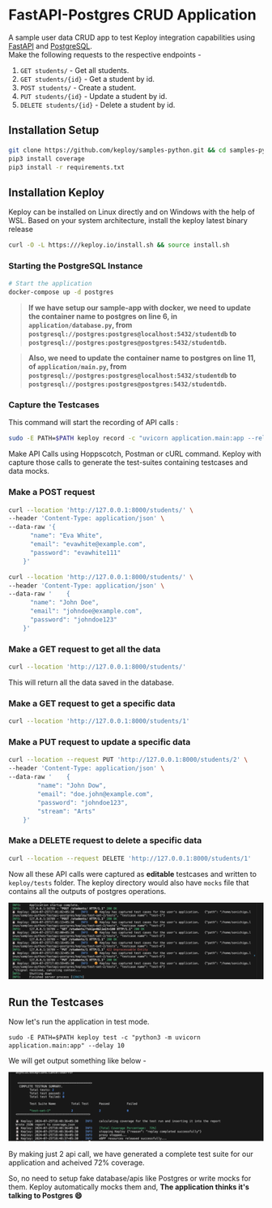# FastAPI-Postgres CRUD Application

A sample user data CRUD app to test Keploy integration capabilities using [FastAPI](https://fastapi.tiangolo.com/) and [PostgreSQL](https://www.postgresql.org/). <br>
Make the following requests to the respective endpoints -

1. `GET students/` - Get all students.
2. `GET students/{id}` - Get a student by id.
3. `POST students/` - Create a student.
4. `PUT students/{id}` - Update a student by id.
5. `DELETE students/{id}` - Delete a student by id.

## Installation Setup

```bash
git clone https://github.com/keploy/samples-python.git && cd samples-python/fastapi-postgres
pip3 install coverage
pip3 install -r requirements.txt
```

## Installation Keploy

Keploy can be installed on Linux directly and on Windows with the help of WSL. Based on your system architecture, install the keploy latest binary release

```bash
curl -O -L https:///keploy.io/install.sh && source install.sh
```

### Starting the PostgreSQL Instance

```bash
# Start the application
docker-compose up -d postgres
```

> **If we have setup our sample-app with docker, we need to update the container name to postgres on line 6, in `application/database.py`, from `postgresql://postgres:postgres@localhost:5432/studentdb` to `postgresql://postgres:postgres@postgres:5432/studentdb`.**

> **Also, we need to update the container name to postgres on line 11, of `application/main.py`, from `postgresql://postgres:postgres@localhost:5432/studentdb` to `postgresql://postgres:postgres@postgres:5432/studentdb`.**

### Capture the Testcases

This command will start the recording of API calls :

```sh
sudo -E PATH=$PATH keploy record -c "uvicorn application.main:app --reload"
```

Make API Calls using Hoppscotch, Postman or cURL command. Keploy with capture those calls to generate the test-suites containing testcases and data mocks.

### Make a POST request

```bash
curl --location 'http://127.0.0.1:8000/students/' \
--header 'Content-Type: application/json' \
--data-raw '{
      "name": "Eva White",
      "email": "evawhite@example.com",
      "password": "evawhite111"
    }'
```

```bash
curl --location 'http://127.0.0.1:8000/students/' \
--header 'Content-Type: application/json' \
--data-raw '    {
      "name": "John Doe",
      "email": "johndoe@example.com",
      "password": "johndoe123"
    }'
```

### Make a GET request to get all the data

```bash
curl --location 'http://127.0.0.1:8000/students/'
```

This will return all the data saved in the database.

### Make a GET request to get a specific data

```bash
curl --location 'http://127.0.0.1:8000/students/1'
```

### Make a PUT request to update a specific data

```bash
curl --location --request PUT 'http://127.0.0.1:8000/students/2' \
--header 'Content-Type: application/json' \
--data-raw '    {
        "name": "John Dow",
        "email": "doe.john@example.com",
        "password": "johndoe123",
        "stream": "Arts"
    }'
```

### Make a DELETE request to delete a specific data

```bash
curl --location --request DELETE 'http://127.0.0.1:8000/students/1'
```

Now all these API calls were captured as **editable** testcases and written to `keploy/tests` folder. The keploy directory would also have `mocks` file that contains all the outputs of postgres operations.

![keploy testcase](./img/testcases.png)

## Run the Testcases

Now let's run the application in test mode.

```shell
sudo -E PATH=$PATH keploy test -c "python3 -m uvicorn application.main:app" --delay 10
```
We will get output something like below -

![keploy testcase](./img/testrun.png)

By making just 2 api call, we have generated a complete test suite for our application and acheived 72% coverage.

So, no need to setup fake database/apis like Postgres or write mocks for them. Keploy automatically mocks them and, **The application thinks it's talking to Postgres 😄** 
